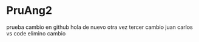 # PruAng2
prueba
cambio en github hola de nuevo otra vez
tercer cambio juan carlos vs code
elimino cambio
